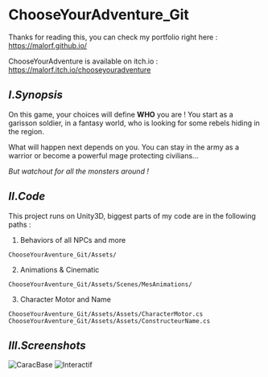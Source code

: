 # ChooseYourAdventure_Git

Thanks for reading this, you can check my portfolio right here : https://malorf.github.io/

ChooseYourAdventure is available on itch.io : https://malorf.itch.io/chooseyouradventure

## $I.Synopsis$

On this game, your choices will define **WHO** you are ! You start as a garisson soldier, in a fantasy world, who is looking for some rebels hiding in the region.

What will happen next depends on you. You can stay in the army as a warrior or become a powerful mage protecting civilians...

*But watchout for all the monsters around !*


## $II. Code$

This project runs on Unity3D, biggest parts of my code are in the following paths :

1. Behaviors of all NPCs and more

`ChooseYourAventure_Git/Assets/`

2. Animations & Cinematic

`ChooseYourAventure_Git/Assets/Scenes/MesAnimations/`

3. Character Motor and Name

`ChooseYourAventure_Git/Assets/Assets/CharacterMotor.cs`
`ChooseYourAventure_Git/Assets/Assets/ConstructeurName.cs`

## $III. Screenshots$

![CaracBase](https://user-images.githubusercontent.com/109592209/202416817-506a5bef-8bab-4d81-8964-df2763460646.png)
![Interactif](https://user-images.githubusercontent.com/109592209/202416888-55db534c-2e29-4f53-a527-0c219be87de4.png)
